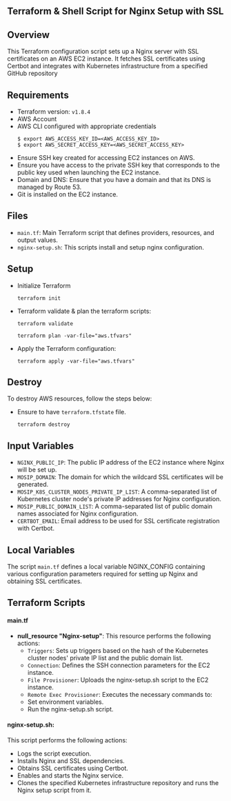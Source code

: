 ## Terraform & Shell Script for Nginx Setup with SSL

## Overview
This Terraform configuration script sets up a Nginx server with SSL certificates on an AWS EC2 instance.
It fetches SSL certificates using Certbot and integrates with Kubernetes infrastructure from a specified GitHub repository

## Requirements

* Terraform version: `v1.8.4`
* AWS Account
* AWS CLI configured with appropriate credentials
  ```
  $ export AWS_ACCESS_KEY_ID=<AWS_ACCESS_KEY_ID>
  $ export AWS_SECRET_ACCESS_KEY=<AWS_SECRET_ACCESS_KEY>
  ```
* Ensure SSH key created for accessing EC2 instances on AWS.
* Ensure you have access to the private SSH key that corresponds to the public key used when launching the EC2 instance.
* Domain and DNS: Ensure that you have a domain and that its DNS is managed by Route 53.
* Git is installed on the EC2 instance.

## Files
* `main.tf`: Main Terraform script that defines providers, resources, and output values.
* `nginx-setup.sh`: This scripts install and setup nginx configuration.

## Setup
* Initialize Terraform
  ```
  terraform init
  ```
* Terraform validate & plan the terraform scripts:
  ```
  terraform validate
  ```
  ```
  terraform plan -var-file="aws.tfvars"
  ```
* Apply the Terraform configuration:
  ```
  terraform apply -var-file="aws.tfvars"
  ```

## Destroy
To destroy AWS resources, follow the steps below:
* Ensure to have `terraform.tfstate` file.
  ```
  terraform destroy
  ```

## Input Variables
* `NGINX_PUBLIC_IP`: The public IP address of the EC2 instance where Nginx will be set up.
* `MOSIP_DOMAIN`: The domain for which the wildcard SSL certificates will be generated.
* `MOSIP_K8S_CLUSTER_NODES_PRIVATE_IP_LIST`: A comma-separated list of Kubernetes cluster node's private IP addresses for Nginx configuration.
* `MOSIP_PUBLIC_DOMAIN_LIST`: A comma-separated list of public domain names associated for Nginx configuration.
* `CERTBOT_EMAIL`: Email address to be used for SSL certificate registration with Certbot.

## Local Variables
The script `main.tf` defines a local variable NGINX_CONFIG containing various configuration parameters required for setting up Nginx and obtaining SSL certificates.

## Terraform Scripts

#### main.tf

* **null_resource "Nginx-setup"**: This resource performs the following actions:
  * `Triggers`: Sets up triggers based on the hash of the Kubernetes cluster nodes' private IP list and the public domain list.
  * `Connection`: Defines the SSH connection parameters for the EC2 instance.
  * `File Provisioner`: Uploads the nginx-setup.sh script to the EC2 instance.
  * `Remote Exec Provisioner`: Executes the necessary commands to:
  * Set environment variables.
  * Run the nginx-setup.sh script.

#### nginx-setup.sh: 
This script performs the following actions:
  * Logs the script execution.
  * Installs Nginx and SSL dependencies.
  * Obtains SSL certificates using Certbot.
  * Enables and starts the Nginx service.
  * Clones the specified Kubernetes infrastructure repository and runs the Nginx setup script from it.

